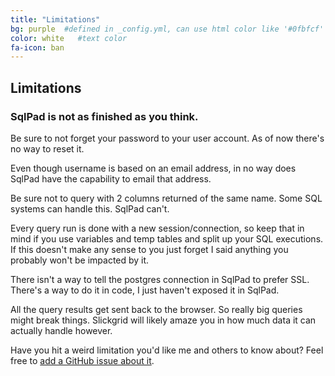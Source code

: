 ```yaml
---
title: "Limitations"
bg: purple  #defined in _config.yml, can use html color like '#0fbfcf'
color: white   #text color
fa-icon: ban
---
```


## Limitations

### SqlPad is not as finished as you think.

Be sure to not forget your password to your user account. As of now there's no way to reset it.

Even though username is based on an email address, in no way does SqlPad have the capability to email that address.

Be sure not to query with 2 columns returned of the same name. Some SQL systems can handle this. SqlPad can't.

Every query run is done with a new session/connection, so keep that in mind if you use variables and temp tables and split up your SQL executions. If this doesn't make any sense to you just forget I said anything you probably won't be impacted by it.

There isn't a way to tell the postgres connection in SqlPad to prefer SSL. There's a way to do it in code, I just haven't exposed it in SqlPad.

All the query results get sent back to the browser. So really big queries might break things. Slickgrid will likely amaze you in how much data it can actually handle however.

Have you hit a weird limitation you'd like me and others to know about? Feel free to [add a GitHub issue about it](https://github.com/rickbergfalk/sqlpad/issues). 